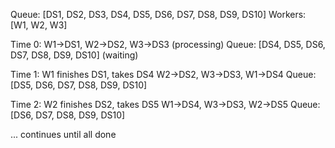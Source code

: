 Queue: [DS1, DS2, DS3, DS4, DS5, DS6, DS7, DS8, DS9, DS10]
Workers: [W1, W2, W3]

Time 0: W1→DS1, W2→DS2, W3→DS3 (processing)
        Queue: [DS4, DS5, DS6, DS7, DS8, DS9, DS10] (waiting)

Time 1: W1 finishes DS1, takes DS4
        W2→DS2, W3→DS3, W1→DS4
        Queue: [DS5, DS6, DS7, DS8, DS9, DS10]

Time 2: W2 finishes DS2, takes DS5
        W1→DS4, W3→DS3, W2→DS5
        Queue: [DS6, DS7, DS8, DS9, DS10]

... continues until all done